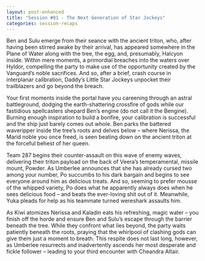 ```yaml
---
layout: post-enhanced
title: "Session #81 - The Next Generation of Star Jockeys"
categories: session-recaps
---
```


Ben and Sulu emerge from their seance with the ancient triton, who, after having been stirred awake by their arrival, has appeared somewhere in the Plane of Water along with the tree, the egg, and, presumably, Halcyon inside. Within mere moments, a primordial breaches into the waters over Hyldor, compelling the party to make use of the opportunity created by the Vanguard’s noble sacrifices. And so, after a brief, crash course in interplanar calibration, Daddy’s Little Star Jockeys unpocket their trailblazers and go beyond the breach.

Your first moments inside the portal have you careening through an astral battleground, dodging the earth-shattering crossfire of gods while our fastidious spellcasters shepard Ben’s engine (do not call it the Bengine). Burning enough inspiration to build a bonfire, your calibration is successful and the ship just barely comes out whole. Ben parks the battered waveripper inside the tree’s roots and delves below – where Nerissa, the Marid noble you once freed, is seen beating down on the ancient triton at the forceful behest of her queen.

Team 287 begins their counter-assault on this wave of enemy waves, delivering their triton payload on the back of Veera’s temperamental, missile mount, Powder. As Umberlee announces that she has already cursed two among your number, Po succumbs to his dark bargain and begins to see everyone around him as delicious treats. And so, seeming to prefer mousse of the whipped variety, Po does what he apparently always does when he sees delicious food – and beats the ever-loving shit out of it. Meanwhile, Yuka pleads for help as his teammate turned wereshark assaults him.

As Kiwi atomizes Nerissa and Kaladin eats his refreshing, magic water – you finish off the horde and ensure Ben and Sulu’s escape through the barrier beneath the tree. While they confront what lies beyond, the party waits patiently beneath the roots, praying that the whirlpool of clashing gods can give them just a moment to breath. This respite does not last long, however, as Umberlee resurrects and inadvertently ascends her most desperate and fickle follower – leading to your third encounter with Cheandra Altair.
